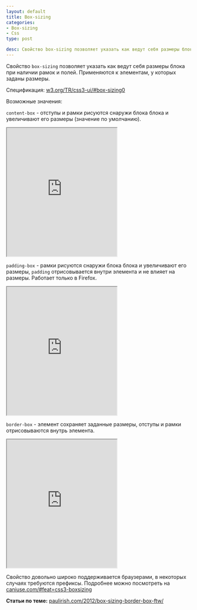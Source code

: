 ```yaml
---
layout: default
title: Box-sizing
categories:
- Box-sizing
- Css
type: post

desc: Свойство box-sizing позволяет указать как ведут себя размеры блока при наличии рамок и полей.
---
```

Свойство <code>box-sizing</code> позволяет указать как ведут себя размеры блока при наличии рамок и полей.
Применяются к элементам, у которых заданы размеры.<!--more-->

Спецификация: <a href="http://www.w3.org/TR/css3-ui/#box-sizing0">w3.org/TR/css3-ui/#box-sizing0</a>

Возможные значения:

<code>content-box</code> - отступы и рамки рисуются снаружи блока блока и увеличивают его размеры (значение по умолчанию).

<iframe class="jsbin" style="height: 350px" src="http://jsbin.com/eTiGuB/6/embed?css,output"></iframe>

<code>padding-box</code> - рамки рисуются снаружи блока блока и увеличивают его размеры, <code>padding</code> отрисовывается внутри элемента и не влияет на размеры. Работает только в Firefox.

<iframe class="jsbin" style="height: 350px" src="http://jsbin.com/eTiGuB/7/embed?css,output"></iframe>

<code>border-box</code> - элемент сохраняет заданные размеры, отступы и рамки отрисовываются внутрь элемента.

<iframe class="jsbin" style="height: 350px" src="http://jsbin.com/eTiGuB/8/embed?css,output"></iframe>

Свойство довольно широко поддерживается браузерами, в некоторых случаях требуются префиксы. 
Подробнее можно посмотреть на <a href="http://caniuse.com/#feat=css3-boxsizing">caniuse.com/#feat=css3-boxsizing</a>

<strong>Статьи по теме:</strong>
<a href="http://www.paulirish.com/2012/box-sizing-border-box-ftw/">paulirish.com/2012/box-sizing-border-box-ftw/</a>
